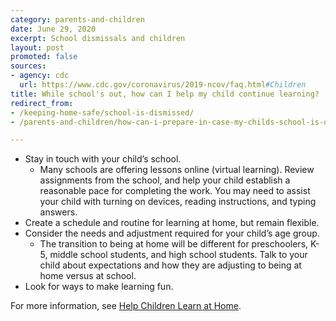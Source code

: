 ```yaml
---
category: parents-and-children
date: June 29, 2020
excerpt: School dismissals and children
layout: post
promoted: false
sources:
- agency: cdc
  url: https://www.cdc.gov/coronavirus/2019-ncov/faq.html#Children
title: While school's out, how can I help my child continue learning?
redirect_from: 
- /keeping-home-safe/school-is-dismissed/
- /parents-and-children/how-can-i-prepare-in-case-my-childs-school-is-dismissed/

---
```


* Stay in touch with your child’s school.
	* Many schools are offering lessons online (virtual learning). Review assignments from the school, and help your child establish a reasonable pace for completing the work. You may need to assist your child with turning on devices, reading instructions, and typing answers.
* Create a schedule and routine for learning at home, but remain flexible.
* Consider the needs and adjustment required for your child’s age group.
	* The transition to being at home will be different for preschoolers, K-5, middle school students, and high school students. Talk to your child about expectations and how they are adjusting to being at home versus at school.
* Look for ways to make learning fun.

For more information, see [Help Children Learn at Home](https://www.cdc.gov/coronavirus/2019-ncov/daily-life-coping/children/learning.html).
	
